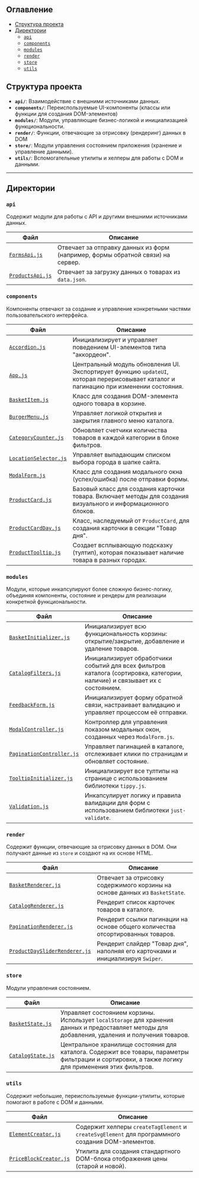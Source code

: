 ## Оглавление

- [Структура проекта](#структура-проекта)
- [Директории](#директории)
  - [`api`](#api)
  - [`components`](#components)
  - [`modules`](#modules)
  - [`render`](#render)
  - [`store`](#store)
  - [`utils`](#utils)

## Структура проекта

- **`api/`**: Взаимодействие с внешними источниками данных.
- **`components/`**: Переиспользуемые UI-компоненты (классы или функции для создания DOM-элементов)
- **`modules/`**: Модули, управляющие бизнес-логикой и инициализацией функциональности.
- **`render/`**: Функции, отвечающие за отрисовку (рендеринг) данных в DOM
- **`store/`**: Модули управления состоянием приложения (хранение и управление данными).
- **`utils/`**: Вспомогательные утилиты и хелперы для работы с DOM и данными.

---

## Директории

### `api`

Содержит модули для работы с API и другими внешними источниками данных.

| Файл                                 | Описание                                                                        |
| ------------------------------------ | ------------------------------------------------------------------------------- |
| [`FormsApi.js`](./FormsApi.js)       | Отвечает за отправку данных из форм (например, формы обратной связи) на сервер. |
| [`ProductsApi.js`](./ProductsApi.js) | Отвечает за загрузку данных о товарах из `data.json`.                           |

### `components`

Компоненты отвечают за создание и управление конкретными частями пользовательского интерфейса.

| Файл                                           | Описание                                                                                                                               |
| ---------------------------------------------- | -------------------------------------------------------------------------------------------------------------------------------------- |
| [`Accordion.js`](./Accordion.js)               | Инициализирует и управляет поведением UI-элементов типа "аккордеон".                                                                   |
| [`App.js`](./App.js)                           | Центральный модуль обновления UI. Экспортирует функцию `updateUI`, которая перерисовывает каталог и пагинацию при изменении состояния. |
| [`BasketItem.js`](./BasketItem.js)             | Класс для создания DOM-элемента одного товара в корзине.                                                                               |
| [`BurgerMenu.js`](./BurgerMenu.js)             | Управляет логикой открытия и закрытия главного меню каталога.                                                                          |
| [`CategoryCounter.js`](./CategoryCounter.js)   | Обновляет счетчики количества товаров в каждой категории в блоке фильтров.                                                             |
| [`LocationSelector.js`](./LocationSelector.js) | Управляет выпадающим списком выбора города в шапке сайта.                                                                              |
| [`ModalForm.js`](./ModalForm.js)               | Класс для создания модального окна (успех/ошибка) после отправки формы.                                                                |
| [`ProductCard.js`](./ProductCard.js)           | Базовый класс для создания карточки товара. Включает методы для создания визуального и информационного блоков.                         |
| [`ProductCardDay.js`](./ProductCardDay.js)     | Класс, наследуемый от `ProductCard`, для создания карточки в секции "Товар дня".                                                       |
| [`ProductTooltip.js`](./ProductTooltip.js)     | Создает всплывающую подсказку (тултип), которая показывает наличие товара в разных городах.                                            |

### `modules`

Модули, которые инкапсулируют более сложную бизнес-логику, объединяя компоненты, состояние и рендеры для реализации конкретной функциональности.

| Файл                                                   | Описание                                                                                                                    |
| ------------------------------------------------------ | --------------------------------------------------------------------------------------------------------------------------- |
| [`BasketInitializer.js`](./BasketInitializer.js)       | Инициализирует всю функциональность корзины: открытие/закрытие, добавление и удаление товаров.                              |
| [`CatalogFilters.js`](./CatalogFilters.js)             | Инициализирует обработчики событий для всех фильтров каталога (сортировка, категории, наличие) и связывает их с состоянием. |
| [`FeedbackForm.js`](./FeedbackForm.js)                 | Инициализирует форму обратной связи, настраивает валидацию и управляет процессом её отправки.                               |
| [`ModalController.js`](./ModalController.js)           | Контроллер для управления показом модальных окон, созданных через `ModalForm.js`.                                           |
| [`PaginationController.js`](./PaginationController.js) | Управляет пагинацией в каталоге, отслеживает клики по страницам и обновляет состояние.                                      |
| [`TooltipInitializer.js`](./TooltipInitializer.js)     | Инициализирует все тултипы на странице с использованием библиотеки `tippy.js`.                                              |
| [`Validation.js`](./Validation.js)                     | Инкапсулирует логику и правила валидации для форм с использованием библиотеки `just-validate`.                              |

### `render`

Содержит функции, отвечающие за отрисовку данных в DOM. Они получают данные из `store` и создают на их основе HTML.

| Файл                                                           | Описание                                                                        |
| -------------------------------------------------------------- | ------------------------------------------------------------------------------- |
| [`BasketRenderer.js`](./BasketRenderer.js)                     | Отвечает за отрисовку содержимого корзины на основе данных из `BasketState`.    |
| [`CatalogRenderer.js`](./CatalogRenderer.js)                   | Рендерит список карточек товаров в каталоге.                                    |
| [`PaginationRenderer.js`](./PaginationRenderer.js)             | Рендерит ссылки пагинации на основе общего количества отсортированных товаров.  |
| [`ProductDaySliderRenderer.js`](./ProductDaySliderRenderer.js) | Рендерит слайдер "Товар дня", наполняя его карточками и инициализируя `Swiper`. |

### `store`

Модули управления состоянием.

| Файл                                   | Описание                                                                                                                                           |
| -------------------------------------- | -------------------------------------------------------------------------------------------------------------------------------------------------- |
| [`BasketState.js`](./BasketState.js)   | Управляет состоянием корзины. Использует `localStorage` для хранения данных и предоставляет методы для добавления, удаления и получения товаров.   |
| [`CatalogState.js`](./CatalogState.js) | Центральное хранилище состояния для каталога. Содержит все товары, параметры фильтрации и сортировки, а также логику для применения этих фильтров. |

### `utils`

Содержит небольшие, переиспользуемые функции-утилиты, которые помогают в работе с DOM и данными.

| Файл                                             | Описание                                                                                          |
| ------------------------------------------------ | ------------------------------------------------------------------------------------------------- |
| [`ElementCreator.js`](./ElementCreator.js)       | Содержит хелперы `createTagElement` и `createSvgElement` для программного создания DOM-элементов. |
| [`PriceBlockCreator.js`](./PriceBlockCreator.js) | Утилита для создания стандартного DOM-блока отображения цены (старой и новой).                    |
